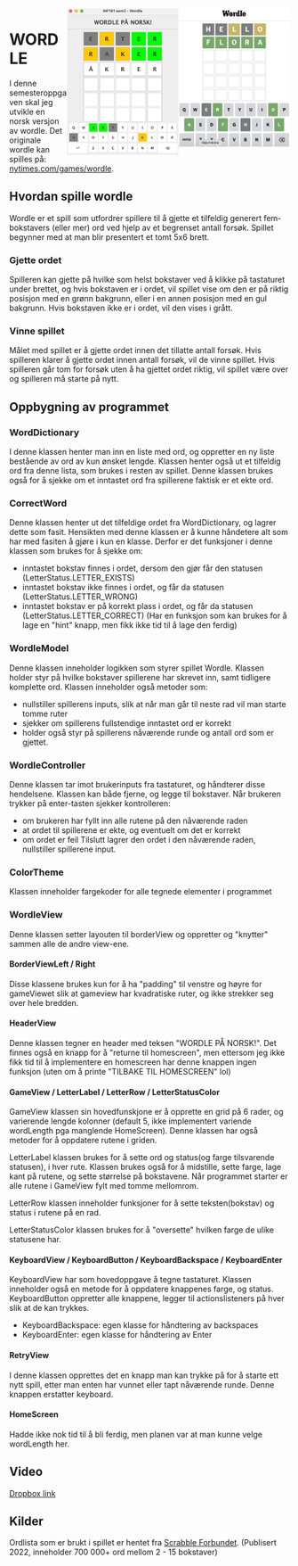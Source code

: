 <img align="right" width=200 src="images/wordle_example.png">
<img align="right" width=200 src="images/mitt_wordle.png">

# WORDLE
I denne semesteroppgaven skal jeg utvikle en norsk versjon av wordle. Det originale wordle kan spilles på: [nytimes.com/games/wordle](https://www.nytimes.com/games/wordle/index.html). 

## Hvordan spille wordle
Wordle er et spill som utfordrer spillere til å gjette et tilfeldig generert fem-bokstavers (eller mer) ord ved hjelp av et begrenset antall forsøk. Spillet begynner med at man blir presentert et tomt 5x6 brett. 

### Gjette ordet
Spilleren kan gjette på hvilke som helst bokstaver ved å klikke på tastaturet under brettet, og hvis bokstaven er i ordet, vil spillet vise om den er på riktig posisjon med en grønn bakgrunn, eller i en annen posisjon med en gul bakgrunn. Hvis bokstaven ikke er i ordet, vil den vises i grått. 

### Vinne spillet
Målet med spillet er å gjette ordet innen det tillatte antall forsøk. Hvis spilleren klarer å gjette ordet innen antall forsøk, vil de vinne spillet. Hvis spilleren går tom for forsøk uten å ha gjettet ordet riktig, vil spillet være over og spilleren må starte på nytt.


## Oppbygning av programmet

### WordDictionary
I denne klassen henter man inn en liste med ord, og oppretter en ny liste bestående av ord av kun ønsket lengde. Klassen henter også ut et tilfeldig ord fra denne lista, som brukes i resten av spillet. Denne klassen brukes også for å sjekke om et inntastet ord fra spillerene faktisk er et ekte ord.

### CorrectWord
Denne klassen henter ut det tilfeldige ordet fra WordDictionary, og lagrer dette som fasit. Hensikten med denne klassen er å kunne håndetere alt som har med fasiten å gjøre i kun en klasse. Derfor er det funksjoner i denne klassen som brukes for å sjekke om:
- inntastet bokstav finnes i ordet, dersom den gjør får den statusen (LetterStatus.LETTER_EXISTS)
- inntastet bokstav ikke finnes i ordet, og får da statusen (LetterStatus.LETTER_WRONG)
- inntastet bokstav er på korrekt plass i ordet, og får da statusen (LetterStatus.LETTER_CORRECT)
(Har en funksjon som kan brukes for å lage en "hint" knapp, men fikk ikke tid til å lage den ferdig)

### WordleModel
Denne klassen inneholder logikken som styrer spillet Wordle. Klassen holder styr på hvilke bokstaver spillerene har skrevet inn, samt tidligere komplette ord. Klassen inneholder også metoder som:
- nullstiller spillerens inputs, slik at når man går til neste rad vil man starte tomme ruter
- sjekker om spillerens fullstendige inntastet ord er korrekt
- holder også styr på spillerens nåværende runde og antall ord som er gjettet.

### WordleController
Denne klassen tar imot brukerinputs fra tastaturet, og håndterer disse hendelsene. Klassen kan både fjerne, og legge til bokstaver. Når brukeren trykker på enter-tasten sjekker kontrolleren:
- om brukeren har fyllt inn alle rutene på den nåværende raden
- at ordet til spillerene er ekte, og eventuelt om det er korrekt
- om ordet er feil
Tilslutt lagrer den ordet i den nåværende raden, nullstiller spillerene input.

### ColorTheme
Klassen inneholder fargekoder for alle tegnede elementer i programmet

### WordleView
Denne klassen setter layouten til borderView og oppretter og "knytter" sammen alle de andre view-ene.

#### BorderViewLeft / Right
Disse klassene brukes kun for å ha "padding" til venstre og høyre for gameViewet slik at gameview har kvadratiske ruter, og ikke strekker seg over hele bredden.

#### HeaderView
Denne klassen tegner en header med teksen "WORDLE PÅ NORSK!". Det finnes også en knapp for å "returne til homescreen", men ettersom jeg ikke fikk tid til å implementere en homescreen har denne knappen ingen funksjon (uten om å printe "TILBAKE TIL HOMESCREEN" lol)

#### GameView / LetterLabel / LetterRow / LetterStatusColor
GameView klassen sin hovedfunskjone er å opprette en grid på 6 rader, og varierende lengde kolonner (default 5, ikke implementert variende wordLength pga manglende HomeScreen). Denne klassen har også metoder for å oppdatere rutene i griden.

LetterLabel klassen brukes for å sette ord og status(og farge tilsvarende statusen), i hver rute. Klassen brukes også for å midstille, sette farge, lage kant på rutene, og sette størrelse på bokstavene. Når programmet starter er alle rutene i GameView fylt med tomme mellomrom.

LetterRow klassen inneholder funksjoner for å sette teksten(bokstav) og status i rutene på en rad.

LetterStatusColor klassen brukes for å "oversette" hvilken farge de ulike statusene har.

#### KeyboardView / KeyboardButton / KeyboardBackspace / KeyboardEnter
KeyboardView har som hovedoppgave å tegne tastaturet. Klassen inneholder også en metode for å oppdatere knappenes farge, og status. KeyboardButton oppretter alle knappene, legger til actionslisteners på hver slik at de kan trykkes.
- KeyboardBackspace: egen klasse for håndtering av backspaces
- KeyboardEnter: egen klasse for håndtering av Enter

#### RetryView
I denne klassen opprettes det en knapp man kan trykke på for å starte ett nytt spill, etter man enten har vunnet eller tapt nåværende runde. Denne knappen erstatter keyboard.


#### HomeScreen
Hadde ikke nok tid til å bli ferdig, men planen var at man kunne velge wordLength her.

## Video
[Dropbox link](https://www.dropbox.com/sh/5ofy1wtypdu6dbs/AADAKn8U6OtQU4fM4GgBFkipa?dl=0)


## Kilder
Ordlista som er brukt i spillet er hentet fra [Scrabble Forbundet](http://www2.scrabbleforbundet.no/?p=4881#more-4881). (Publisert 2022, inneholder 700 000+ ord mellom 2 - 15 bokstaver)
